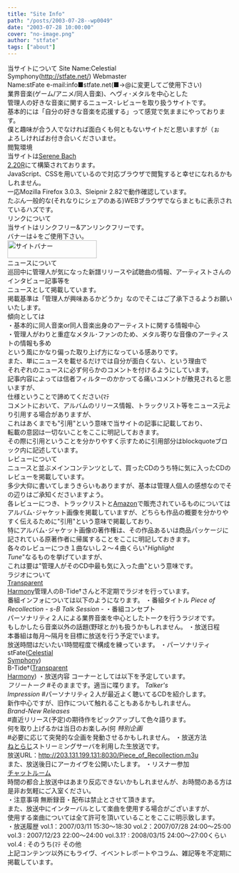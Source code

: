 ```yaml
---
title: "Site Info"
path: "/posts/2003-07-28--wp0049"
date: "2003-07-28 10:00:00"
cover: "no-image.png"
author: "stfate"
tags: ["about"]
---
```


<style type="text/css">
<!--
p {white-space: pre-wrap};
-->
</style>

<span class="topics">当サイトについて</span>
Site Name:Celestial Symphony(<a href="http://stfate.net/">http://stfate.net/</a>)
Webmaster Name:stFate
e-mail:info■stfate.net(■→@に変更してご使用下さい)
業界音楽(ゲーム/アニメ/同人音楽)、ヘヴィ･メタルを中心とした
管理人の好きな音楽に関するニュース･レビューを取り扱うサイトです。
基本的には「自分の好きな音楽を応援する」って感覚で気ままにやっております。
僕と趣味が合う人でなければ面白くも何ともないサイトだと思いますが（ぉ
よろしければお付き合いくださいませ。
<span class="topics">閲覧環境</span>
当サイトは<a href="http://serenebach.net/" target="_blank">Serene Bach 2.20R</a>にて構築されております。
JavaScript、CSSを用いているので対応ブラウザで閲覧すると幸せになれるかもしれません。
一応Mozilla Firefox 3.0.3、Sleipnir 2.82で動作確認しています。
たぶん一般的な(それなりにシェアのある)WEBブラウザでならまともに表示されているハズです。
<span class="topics">リンクについて</span>
当サイトはリンクフリー&アンリンクフリーです。
バナーは↓をご使用下さい。
<img src="http://stfate.net/img/banner.png" alt="サイトバナー" title="サイトバナー" width="200" height="40">
<span class="topics">ニュースについて</span>
巡回中に管理人が気になった新譜リリースや試聴曲の情報、アーティストさんのインタビュー記事等を
ニュースとして掲載しています。
掲載基準は「管理人が興味あるかどうか」なのでそこはご了承下さるようお願いいたします。
傾向としては
・基本的に同人音楽or同人音楽出身のアーティストに関する情報中心
・管理人がわりと重症なメタル･ファンのため、メタル寄りな音像のアーティストの情報も多め
という風にかなり偏った取り上げ方になっている感ありです。
また、単にニュースを載せるだけでは自分が面白くない、という理由で
それぞれのニュースに必ず何らかのコメントを付けるようにしています。
記事内容によっては信者フィルターのかかってる痛いコメントが散見されると思いますが、
仕様ということで諦めてください(ﾏﾃ
コメントにおいて、アルバムのリリース情報、トラックリスト等をニュース元より引用する場合がありますが、
これはあくまでも"引用"という意味で当サイトの記事に記載しており、
転載の意図は一切ないことをここに明記しておきます。
その際に引用ということを分かりやすく示すために引用部分はblockquoteブロック内に記述しています。
<span class="topics">レビューについて</span>
ニュースと並ぶメインコンテンツとして、買ったCDのうち特に気に入ったCDのレビューを掲載しています。
多少大仰に書いてしまうきらいもありますが、基本は管理人個人の感想なのでその辺りはご承知くださいますよう。
各レビューにつき、トラックリストと<a href="http://www.amazon.co.jp/" target="_blank">Amazon</a>で販売されているものについてはアルバム･ジャケット画像を掲載していますが、どちらも作品の概要を分かりやすく伝えるために"引用"という意味で掲載しており、
特にアルバム･ジャケット画像の著作権は、その作品あるいは商品パッケージに記されている原著作者に帰属することをここに明記しておきます。
各々のレビューにつき１曲ないし２～４曲くらい"<em>Highlight Tune</em>"なるものを挙げていますが、
これは要は"管理人がそのCD中最も気に入った曲"という意味です。
<span class="topics">ラジオについて</span>
<a href="http://www.lampin.info/" target="_blank">Transparent Harmony</a>管理人のB-Tide†さんと不定期でラジオを行っています。
番組インフォについては以下のようになります。
・番組タイトル
<em>Piece of Recollection - s-B Talk Session -</em>
・番組コンセプト
パーソナリティ２人による業界音楽を中心としたトークを行うラジオです。
もしかしたら音楽以外の話題(野球とか)も扱うかもしれません。
・放送日程
本番組は毎月～隔月を目標に放送を行う予定でいます。
放送時間はだいたい1時間程度で構成を練っています。
・パーソナリティ
stFate(<a href="http://stfate.net/" target="_blank">Celestial Symphony</a>)
B-Tide†(<a href="http://www.lampin.info/" target="_blank">Transparent Harmony</a>)
・放送内容
コーナーとしては以下を予定しています。
<em>フリートーク</em>
#そのままです。適当に喋ります。
<em>Talker's Impression</em>
#パーソナリティ２人が最近よく聴いてるCDを紹介します。
新作中心ですが、旧作について触れることもあるかもしれません。
<em>Brand-New Releases</em>
#直近リリース(予定)の期待作をピックアップして色々語ります。
何を取り上げるかは当日のお楽しみ(何
<em>特別企画</em>
#必要に応じて突発的な企画を発動させるかもしれません。
・放送方法
<a href="http://www.ladio.net/" target="_blank">ねとらじ</a>ストリーミングサーバを利用した生放送です。
放送URL：<a href="http://203.131.199.131:8030/Piece_of_Recollection.m3u" target="_blank">http://203.131.199.131:8030/Piece_of_Recollection.m3u</a>
また、放送後日にアーカイヴを公開いたします。
・リスナー参加
<a href="http://stfate.net/chat/chat.cgi" target="_blank">チャットルーム</a>
時間の都合上放送中はあまり反応できないかもしれませんが、お時間のある方は是非お気軽にご入室ください。
・注意事項
無断録音・配布は禁止とさせて頂きます。
また、放送中にインターバルとして楽曲を使用する場合がございますが、
使用する楽曲については全て許可を頂いていることをここに明示致します。
・放送履歴
vol.1：2007/03/11 15:30～18:30
vol.2：2007/07/28 24:00～25:00
vol.3 : 2007/12/23 22:00～24:00
vol.3.1? : 2008/03/15 24:00～27:00くらい
vol.4 : そのうち(ﾏﾃ
<span class="topics">その他</span>
上記コンテンツ以外にもライヴ、イベントレポートやコラム、雑記等を不定期に掲載しています。
